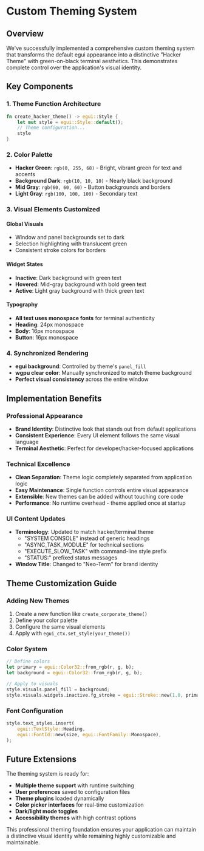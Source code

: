# Custom Theming System

## Overview
We've successfully implemented a comprehensive custom theming system that transforms the default egui appearance into a distinctive "Hacker Theme" with green-on-black terminal aesthetics. This demonstrates complete control over the application's visual identity.

## Key Components

### 1. Theme Function Architecture
```rust
fn create_hacker_theme() -> egui::Style {
    let mut style = egui::Style::default();
    // Theme configuration...
    style
}
```

### 2. Color Palette
- **Hacker Green**: `rgb(0, 255, 68)` - Bright, vibrant green for text and accents
- **Background Dark**: `rgb(10, 10, 10)` - Nearly black background
- **Mid Gray**: `rgb(60, 60, 60)` - Button backgrounds and borders
- **Light Gray**: `rgb(100, 100, 100)` - Secondary text

### 3. Visual Elements Customized

#### Global Visuals
- Window and panel backgrounds set to dark
- Selection highlighting with translucent green
- Consistent stroke colors for borders

#### Widget States
- **Inactive**: Dark background with green text
- **Hovered**: Mid-gray background with bold green text
- **Active**: Light gray background with thick green text

#### Typography
- **All text uses monospace fonts** for terminal authenticity
- **Heading**: 24px monospace
- **Body**: 16px monospace  
- **Button**: 16px monospace

### 4. Synchronized Rendering
- **egui background**: Controlled by theme's `panel_fill`
- **wgpu clear color**: Manually synchronized to match theme background
- **Perfect visual consistency** across the entire window

## Implementation Benefits

### Professional Appearance
- **Brand Identity**: Distinctive look that stands out from default applications
- **Consistent Experience**: Every UI element follows the same visual language
- **Terminal Aesthetic**: Perfect for developer/hacker-focused applications

### Technical Excellence
- **Clean Separation**: Theme logic completely separated from application logic
- **Easy Maintenance**: Single function controls entire visual appearance
- **Extensible**: New themes can be added without touching core code
- **Performance**: No runtime overhead - theme applied once at startup

### UI Content Updates
- **Terminology**: Updated to match hacker/terminal theme
  - "SYSTEM CONSOLE" instead of generic headings
  - "ASYNC_TASK_MODULE" for technical sections
  - "EXECUTE_SLOW_TASK" with command-line style prefix
  - "STATUS:" prefixed status messages
- **Window Title**: Changed to "Neo-Term" for brand identity

## Theme Customization Guide

### Adding New Themes
1. Create a new function like `create_corporate_theme()`
2. Define your color palette
3. Configure the same visual elements
4. Apply with `egui_ctx.set_style(your_theme())`

### Color System
```rust
// Define colors
let primary = egui::Color32::from_rgb(r, g, b);
let background = egui::Color32::from_rgb(r, g, b);

// Apply to visuals
style.visuals.panel_fill = background;
style.visuals.widgets.inactive.fg_stroke = egui::Stroke::new(1.0, primary);
```

### Font Configuration
```rust
style.text_styles.insert(
    egui::TextStyle::Heading,
    egui::FontId::new(size, egui::FontFamily::Monospace),
);
```

## Future Extensions

The theming system is ready for:
- **Multiple theme support** with runtime switching
- **User preferences** saved to configuration files
- **Theme plugins** loaded dynamically
- **Color picker interfaces** for real-time customization
- **Dark/light mode toggles**
- **Accessibility themes** with high contrast options

This professional theming foundation ensures your application can maintain a distinctive visual identity while remaining highly customizable and maintainable.
